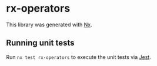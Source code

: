 # rx-operators

This library was generated with [Nx](https://nx.dev).

## Running unit tests

Run `nx test rx-operators` to execute the unit tests via [Jest](https://jestjs.io).
